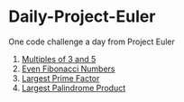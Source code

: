 # Daily-Project-Euler
One code challenge a day from Project Euler

01. [Multiples of 3 and 5](https://projecteuler.net/problem=1)
02. [Even Fibonacci Numbers](https://projecteuler.net/problem=2)
03. [Largest Prime Factor](https://projecteuler.net/problem=3)
04. [Largest Palindrome Product](https://projecteuler.net/problem=4)
